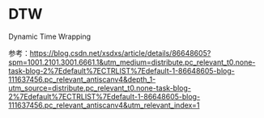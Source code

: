 # DTW
Dynamic Time Wrapping

参考：https://blog.csdn.net/xsdxs/article/details/86648605?spm=1001.2101.3001.6661.1&utm_medium=distribute.pc_relevant_t0.none-task-blog-2%7Edefault%7ECTRLIST%7Edefault-1-86648605-blog-111637456.pc_relevant_antiscanv4&depth_1-utm_source=distribute.pc_relevant_t0.none-task-blog-2%7Edefault%7ECTRLIST%7Edefault-1-86648605-blog-111637456.pc_relevant_antiscanv4&utm_relevant_index=1